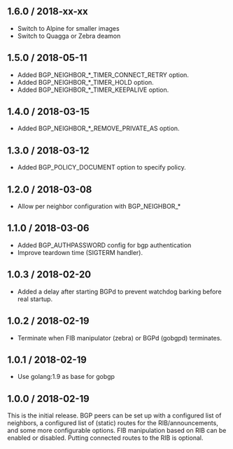 ## 1.6.0 / 2018-xx-xx

* Switch to Alpine for smaller images
* Switch to Quagga or Zebra deamon

## 1.5.0 / 2018-05-11

* Added BGP_NEIGHBOR_*_TIMER_CONNECT_RETRY option.
* Added BGP_NEIGHBOR_*_TIMER_HOLD option.
* Added BGP_NEIGHBOR_*_TIMER_KEEPALIVE option.

## 1.4.0 / 2018-03-15

* Added BGP_NEIGHBOR_*_REMOVE_PRIVATE_AS option.

## 1.3.0 / 2018-03-12

* Added BGP_POLICY_DOCUMENT option to specify policy.

## 1.2.0 / 2018-03-08

* Allow per neighbor configuration with BGP_NEIGHBOR_*

## 1.1.0 / 2018-03-06

* Added BGP_AUTHPASSWORD config for bgp authentication
* Improve teardown time (SIGTERM handler).

## 1.0.3 / 2018-02-20

* Added a delay after starting BGPd to prevent watchdog barking before real startup.

## 1.0.2 / 2018-02-19

* Terminate when FIB manipulator (zebra) or BGPd (gobgpd) terminates.

## 1.0.1 / 2018-02-19

* Use golang:1.9 as base for gobgp

## 1.0.0 / 2018-02-19

This is the initial release.
BGP peers can be set up with a configured list of neighbors,
a configured list of (static) routes for the RIB/announcements,
and some more configurable options.
FIB manipulation based on RIB can be enabled or disabled.
Putting connected routes to the RIB is optional.


